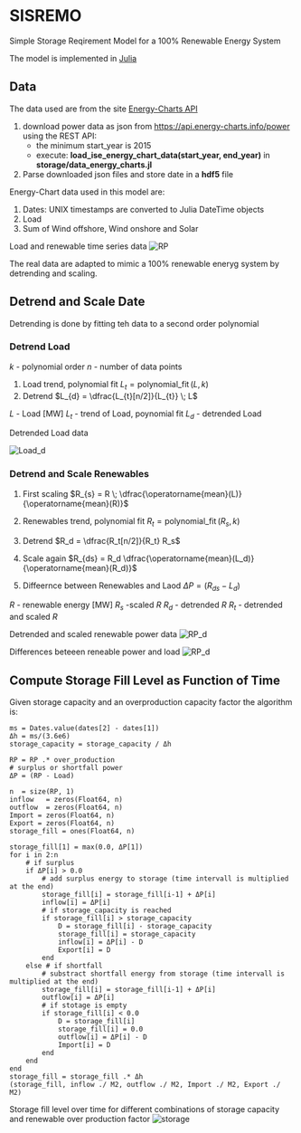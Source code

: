 # SISREMO
Simple Storage Reqirement Model for a 100% Renewable Energy System

The model is implemented in [Julia](https://julialang.org/)
## Data

The data used are from the site [Energy-Charts API](https://api.energy-charts.info/)

1. download power data as json from https://api.energy-charts.info/power using the REST API:
    * the minimum start_year is 2015
    * execute: **load_ise_energy_chart_data(start_year, end_year)**
        in **storage/data_energy_charts.jl**
2. Parse downloaded json files and store date in a **hdf5** file

Energy-Chart data used in this model are:

1. Dates: UNIX timestamps are converted to Julia DateTime objects
2. Load
3. Sum of Wind offshore, Wind onshore and Solar

Load and renewable time series data
![RP](figures/RP.png)

The real data are adapted to mimic a 100% renewable eneryg system by detrending and scaling.

## Detrend and Scale Date

Detrending is done by fitting teh data to a second order polynomial
### Detrend Load

$k$  - polynomial order
$n$  - number of data points

1. Load trend, polynomial fit
$L_{t} = \operatorname{polynomial\_fit}(L, k)$
2. Detrend
$L_{d} = \dfrac{L_{t}[n/2]}{L_{t}} \; L$

$L$  - Load [MW]
$L_{t}$ -  trend of Load, poynomial fit
$L_{d}$ - detrended Load

Detrended Load data

![Load_d](figures/Load_detrended.png)

### Detrend and Scale Renewables

1. First scaling
$R_{s} = R \; \dfrac{\operatorname{mean}(L)}{\operatorname{mean}(R)}$

2. Renewables trend, polynomial fit
$R_t = \operatorname{polynomial\_fit}(R_s, k)$

3. Detrend
$R_d = \dfrac{R_t[n/2]}{R_t} R_s$

4. Scale again
$R_{ds} = R_d \dfrac{\operatorname{mean}(L_d)}{\operatorname{mean}(R_d)}$

5. Diffeernce between Renewables and Laod
$\Delta P = (R_{ds} - L_d)$

$R$ - renewable energy [MW]
$R_{s}$ -scaled $R$
$R_d$ - detrended $R$
$R_t$ - detrended and scaled $R$

Detrended and scaled renewable power data
![RP_d](figures/RP_detrended.png)

Differences beteeen reneable power and load
![RP_d](figures/RP_diff_detrended.png)

## Compute Storage Fill Level as Function of Time

Given storage capacity and an overproduction capacity factor the algorithm is:

    ms = Dates.value(dates[2] - dates[1])
    Δh = ms/(3.6e6)
    storage_capacity = storage_capacity / Δh

    RP = RP .* over_production
    # surplus or shortfall power
    ΔP = (RP - Load)

    n  = size(RP, 1)
    inflow   = zeros(Float64, n)
    outflow  = zeros(Float64, n)
    Import = zeros(Float64, n)
    Export = zeros(Float64, n)
    storage_fill = ones(Float64, n)

    storage_fill[1] = max(0.0, ΔP[1])
    for i in 2:n
        # if surplus
        if ΔP[i] > 0.0
            # add surplus energy to storage (time intervall is multiplied at the end)
            storage_fill[i] = storage_fill[i-1] + ΔP[i]
            inflow[i] = ΔP[i]
            # if storage_capacity is reached
            if storage_fill[i] > storage_capacity
                D = storage_fill[i] - storage_capacity
                storage_fill[i] = storage_capacity
                inflow[i] = ΔP[i] - D
                Export[i] = D
            end
        else # if shortfall
            # substract shortfall energy from storage (time intervall is multiplied at the end)
            storage_fill[i] = storage_fill[i-1] + ΔP[i]
            outflow[i] = ΔP[i]
            # if stotage is empty
            if storage_fill[i] < 0.0
                D = storage_fill[i]
                storage_fill[i] = 0.0
                outflow[i] = ΔP[i] - D
                Import[i] = D
            end
        end
    end
    storage_fill = storage_fill .* Δh
    (storage_fill, inflow ./ M2, outflow ./ M2, Import ./ M2, Export ./ M2)

Storage fill level over time for different combinations of storage capacity and renewable over production factor
![storage](figures/storage_fill.png)